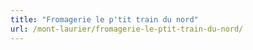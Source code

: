 ```yaml
---
title: "Fromagerie le p'tit train du nord"
url: /mont-laurier/fromagerie-le-ptit-train-du-nord/
---
```

